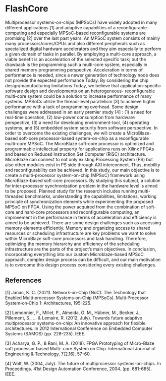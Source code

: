 # FlashCore

Multiprocessor systems-on-chips (MPSoCs) have widely adopted in many different applications [1] 
and adaptive capabilities of a reconfigurable-computing and especially MPSoC-based reconfigurable
systems are promising [2] over the last past years. An MPSoC system consists of mainly many
processors/cores/CPUs and also different peripherals such as specialized digital hardware accelerators
and they aim especially to perform a given domain of tasks in parallel. By employing a multi-core
approach, a viable benefit is an acceleration of the selected specific task; but the drawback is the
programming such a multi-core system, especially in shared memory programming perspective.
Acceleration in terms of performance is needed, since a newer generation of technology node does not
provide the expected performance Today. By considering the chip design/manufacturing limitations
Today, we believe that application-specific software design and developments on an heterogeneous-
reconfigurable multi-core system could be a solution to increase performance of many systems.
MPSoCs utilize the thread-level parallelism [3] to achieve higher performance with a lack of
programming overhead. Some design challenges were addressed in an early premier study [4] : (1) a
need for real-time operation, (2) low-power consumption from hardware perspective, (3) a need for
developing environment-tool, (4) operating systems, and (5) embedded system security from software
perspective. In order to overcome the existing challenges, we will create a MicroBlaze-based soft-core
processor-based system-on-chip as a reconfigurable multi-core MPSoC. The MicroBlaze soft-core
processor is optimized and programmable intellectual property for applications runs on Xilinx FPGAs
and based on Reduced Instruction Set Computer (RISC) architecture. MicroBlaze can connect to not
only existing Processing System (PS) but also other modules exist in PS side through AXI interconnect.
Thus, mobility and reconfigurability can be achieved.
In this study, our main objective is to create a multi-processor system-on-chip (MPSoC) framework
using MicroBlaze-based soft-core processors. By studying this subject, a solution for inter-processor
synchronization problem in the hardware level is aimed to be proposed. Planned study for the research
includes running multi-threaded benchmarks, understanding the capabilities, limitations, working
principle of synchronization elements while experimenting the proposed MPSoC on FPGA. Using the
power acquired from the combination of soft-core and hard-core processors and reconfigurable
computing, an improvement in the performance in terms of acceleration and efficiency is aimed to be
achieved. There are some design challenges such as accessing memory elements efficiently. Memory
and organizing access to shared resources or scheduling infrastructure are key problems we want to
solve within MicroBlaze soft-core processors and task handling. Therefore, optimizing the memory
hierarchy and efficiency of the scheduling infrastructure are the parts of the project’s main objectives.
In conclusion, incorporating everything into our custom Microblaze-based MPSoC approach, complex
design process can be difficult, and our main motivation is to overcome this design process considering
every existing challenges.

## References

[1] Janac, K. C. (2021). Network‐on‐Chip (NoC): The Technology that Enabled Multi‐processor
Systems‐on‐Chip (MPSoCs). Multi‐Processor System‐on‐Chip 1: Architectures, 195-225.

[2] Lemonnier, F., Millet, P., Almeida, G. M., Hübner, M., Becker, J., Pillement, S., ... & Lemaire, R.
(2012, July). Towards future adaptive multiprocessor systems-on-chip: An innovative approach for
flexible architectures. In 2012 International Conference on Embedded Computer Systems (SAMOS) (pp.
228-235). IEEE.

[3] Acharya, G. P., & Rani, M. A. (2018). FPGA Prototyping of Micro-Blaze soft processor based Multi-
core System on Chip. International Journal of Engineering & Technology, 7(2.16), 57-60.

[4] Wolf, W. (2004, July). The future of multiprocessor systems-on-chips. In Proceedings. 41st Design
Automation Conference, 2004. (pp. 681-685). IEEE.
